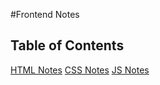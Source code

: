 #Frontend Notes
## Table of Contents
[HTML Notes](notes/html/README.md)
[CSS Notes](notes/css/README.md)
[JS Notes](notes/js/README.md)
